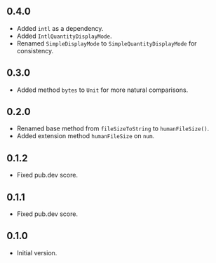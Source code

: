 ## 0.4.0

- Added `intl` as a dependency.
- Added `IntlQuantityDisplayMode`.
- Renamed `SimpleDisplayMode` to `SimpleQuantityDisplayMode` for consistency.

## 0.3.0

- Added method `bytes` to `Unit` for more natural comparisons.

## 0.2.0

- Renamed base method from `fileSizeToString` to `humanFileSize()`.
- Added extension method `humanFileSize` on `num`.

## 0.1.2

- Fixed pub.dev score.

## 0.1.1

- Fixed pub.dev score.

## 0.1.0

- Initial version.
